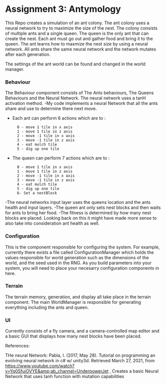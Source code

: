 # Assignment 3: Antymology
This Repo creates a simulation of an ant colony. The ant colony uses a neural network to try to maximize the size of the nest. The colony consists of multiple ants and a single queen. The queen is the only ant that can create the nest. Each ant must go out and gather food and bring it to the queen. The ant learns how to maxmize the nest size by using a neural network. All ants share the same neural network and the network mutates after each generation.

The settings of the ant world can be found and changed in the world manager.

### Behaviour
The Behaviour component consists of The Ants behaviours, The Queens Behaviours and the Neural Network. The neural network uses a tanH activation method.
-My code implements a neural Network that all the ants share and use to determine there next move. 
- Each ant can perform 6 actions which are to :

        0 - move 1 tile in x axis
        1 - move 1 tile in z axis
        2 - move -1 tile in x axis
        3 - move -1 tile in z axis
        4 - eat mulch tile
        5 - dig up one tile
- The queen can perform 7 actions which are to :

        0 - move 1 tile in x axis
        1 - move 1 tile in z axis
        2 - move -1 tile in x axis
        3 - move -1 tile in z axis
        4 - eat mulch tile
        5 - dig up one tile
        6- Set a nestBlock
        
-The neural networks input layer uses the queens location and the ants health and input layers.
-The queen ant only sets nest blocks and then waits for ants to bring her food.
-The fitness is determined by how many nest blocks are placed. Looking back on this it might have made more sense to also take into consideration ant health as well.

### Configuration
This is the component responsible for configuring the system. For example, currently there exists a file called ConfigurationManager which holds the values responsible for world generation such as the dimensions of the world, and the seed used in the RNG. As you build parameters into your system, you will need to place your necesarry configuration components in here.

### Terrain
The terrain memory, generation, and display all take place in the terrain component. The main WorldManager is responsible for generating everything including the ants and queen.

### UI
 Currently consists of a fly camera, and a camera-controlled map editor and a basic GUI that displays how many nest blocks have been placed.
 
 References:
 
 THe neural Network: Pabla, I. (2017, May 28). Tutorial on programming an evolving neural network in c# w/ unity3d. 
            Retrieved March 27, 2021, from https://www.youtube.com/watch?v=Yq0SfuiOVYE&amp;ab_channel=UnderpowerJet , 
        Creates a basic Neural Network that uses tanh function with mutation capabilities



